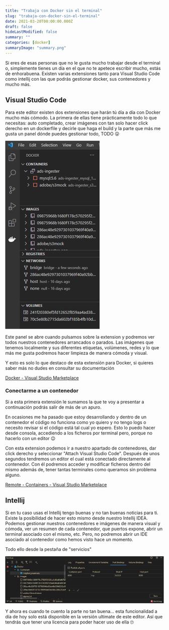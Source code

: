 ```yaml
---
title: "Trabaja con Docker sin el terminal"
slug: "trabaja-con-docker-sin-el-terminal"
date: 2021-03-20T00:00:00.000Z
draft: false
hideLastModified: false
summary: ""
categories: [docker]
summaryImage: "summary.png"
---
```


Si eres de esas personas que no le gusta mucho trabajar desde el terminal o, simplemente tienes un día en el que no te apetece escribir mucho, estás de enhorabuena. Existen varias extensiones tanto para Visual Studio Code como intellij con las que podrás gestionar docker, sus contenedores y mucho más.

## Visual Studio Code

Para este editor existen dos extensiones que harán tú día a día con Docker mucho más cómodo. La primera de ellas tiene prácticamente todo lo que necesitas: auto completado, crear imágenes con tan solo hacer click derecho en un dockerfile y decirle que haga el build y la parte que más me gusta un panel dónde puedes gestionar todo, TODO 😲

![00-vscode.png](00-vscode.png)

Este panel se abre cuando pulsamos sobre la extension y podremos ver todos nuestros contenedores arrancados o parados. Las imágenes que tenemos localmente y sus diferentes etiquetas, volúmenes, redes y lo que más me gusta podremos hacer limpieza de manera cómoda y visual.

Y esto es solo lo que destaco de esta extensión para Docker, si quieres saber más no dudes en consultar su documentación

[Docker - Visual Studio Marketplace](https://marketplace.visualstudio.com/items?itemName=ms-azuretools.vscode-docker)

### Conectarme a un contenedor

Si a esta primera extensión le sumamos la que te voy a presentar a continuación podrás salir de más de un apuro.

En ocasiones me ha pasado que estoy desarrollando y dentro de un contenedor el código no funciona como yo quiero y no tengo logs o necesito revisar si el código está tal cual yo espero. Esto lo puedo hacer desde consola, accediendo a los ficheros por terminal pero, porque no hacerlo con un editor 😉

Con esta extension podemos ir a nuestro apartado de contenedores, dar click derecho y seleccionar "Attach Visual Studio Code". Después de unos segundos tendremos un editor el cual está conectado directamente al contenedor. Con él podremos acceder y modificar ficheros dentro del mismo además de, tener tantas terminales como queramos sin problema alguno.

[Remote - Containers - Visual Studio Marketplace](https://marketplace.visualstudio.com/items?itemName=ms-vscode-remote.remote-containers)

## Intellij

Si en tu caso usas el Intellij tengo buenas y no tan buenas noticias para ti. Existe la posibilidad de hacer esto mismo desde nuestro Intellij IDEA. Podemos gestionar nuestros contenedores e imágenes de manera visual y cómoda, ver un resumen de cada contenedor, que puertos expone, abrir un terminal asociado con el mismo, etc. Pero, no podremos abrir un IDE asociado al contenedor como hemos visto hace un momento.

Todo ello desde la pestaña de "servicios"

![01-intellij.png](01-intellij.png)

Y ahora es cuando te cuento la parte no tan buena... esta funcionalidad a día de hoy solo está disponible en la versión ultimate de este editor. Así que tendrás que tener una licencia para poder hacer uso de ella 🙄
